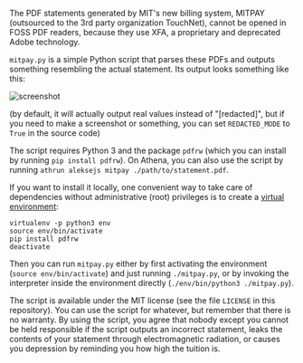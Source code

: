 The PDF statements generated by MIT's new billing system, MITPAY (outsourced to the 3rd party organization TouchNet), cannot be opened in FOSS PDF readers, because they use XFA, a proprietary and deprecated Adobe technology.

`mitpay.py` is a simple Python script that parses these PDFs and outputs something resembling the actual statement. Its output looks something like this:

![screenshot](http://web.mit.edu/~aleksejs/www/screenshots/mitpay_script.png)

(by default, it will actually output real values instead of "[redacted]", but if you need to make a screenshot or something, you can set `REDACTED_MODE` to `True` in the source code)

The script requires Python 3 and the package `pdfrw` (which you can install by running `pip install pdfrw`). On Athena, you can also use the script by running `athrun aleksejs mitpay ./path/to/statement.pdf`.

If you want to install it locally, one convenient way to take care of dependencies without administrative (root) privileges is to create a [virtual environment](https://docs.python.org/3/tutorial/venv.html):

```
virtualenv -p python3 env
source env/bin/activate
pip install pdfrw
deactivate
```

Then you can run `mitpay.py` either by first activating the environment (`source env/bin/activate`) and just running `./mitpay.py`, or by invoking the interpreter inside the environment directly (`./env/bin/python3 ./mitpay.py`).

The script is available under the MIT license (see the file `LICENSE` in this repository). You can use the script for whatever, but remember that there is no warranty. By using the script, you agree that nobody except you cannot be held responsible if the script outputs an incorrect statement, leaks the contents of your statement through electromagnetic radiation, or causes you depression by reminding you how high the tuition is.
